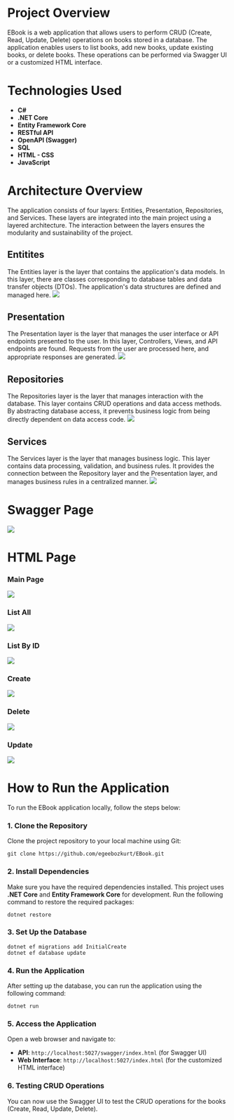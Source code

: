# Project Overview

EBook is a web application that allows users to perform CRUD (Create, Read, Update, Delete) operations on books stored in a database. The application enables users to list books, add new books, update existing books, or delete books. These operations can be performed via Swagger UI or a customized HTML interface.

# Technologies Used
- **C#**  
- **.NET Core**  
- **Entity Framework Core**  
- **RESTful API**  
- **OpenAPI (Swagger)**  
- **SQL**  
- **HTML - CSS**
- **JavaScript**

# Architecture Overview

The application consists of four layers: Entities, Presentation, Repositories, and Services. These layers are integrated into the main project using a layered architecture. The interaction between the layers ensures the modularity and sustainability of the project.

## Entitites ###
The Entities layer is the layer that contains the application's data models. In this layer, there are classes corresponding to database tables and data transfer objects (DTOs). The application's data structures are defined and managed here.
![](/EBook/.thumbnails/L-Entities.png)

## Presentation
The Presentation layer is the layer that manages the user interface or API endpoints presented to the user. In this layer, Controllers, Views, and API endpoints are found. Requests from the user are processed here, and appropriate responses are generated.
![](/EBook/.thumbnails/L-Presentation.png)

## Repositories
The Repositories layer is the layer that manages interaction with the database. This layer contains CRUD operations and data access methods. By abstracting database access, it prevents business logic from being directly dependent on data access code.
![](/EBook/.thumbnails/L-Repositories.png)

## Services
The Services layer is the layer that manages business logic. This layer contains data processing, validation, and business rules. It provides the connection between the Repository layer and the Presentation layer, and manages business rules in a centralized manner.
![](/EBook/.thumbnails/L-Services.png)

# Swagger Page
![](/EBook/.thumbnails/EBookHTML-1.png)

# HTML Page
### Main Page
![](/EBook/.thumbnails/EBookHTML-2.png)
### List All
![](/EBook/.thumbnails/EBookHTML-3.png)
### List By ID
![](/EBook/.thumbnails/EBookHTML-4.png)
### Create
![](/EBook/.thumbnails/EBookHTML-5.png)
### Delete 
![](/EBook/.thumbnails/EBookHTML-6.png)
### Update
![](/EBook/.thumbnails/EBookHTML-7.png)

# How to Run the Application

To run the EBook application locally, follow the steps below:

### 1. **Clone the Repository**  ####
Clone the project repository to your local machine using Git:

    git clone https://github.com/egeebozkurt/EBook.git

### 2. **Install Dependencies**  ####
Make sure you have the required dependencies installed. This project uses **.NET Core** and **Entity Framework Core** for development. Run the following command to restore the required packages:

    dotnet restore

### 3. **Set Up the Database**  ####

    dotnet ef migrations add InitialCreate
    dotnet ef database update

### 4. **Run the Application**  ####
After setting up the database, you can run the application using the following command:

    dotnet run
    

### 5. **Access the Application**  ####
Open a web browser and navigate to:

   - **API**: `http://localhost:5027/swagger/index.html` (for Swagger UI)
   - **Web Interface**: `http://localhost:5027/index.html` (for the customized HTML interface)

### 6. **Testing CRUD Operations**  ####
You can now use the Swagger UI to test the CRUD operations for the books (Create, Read, Update, Delete).






